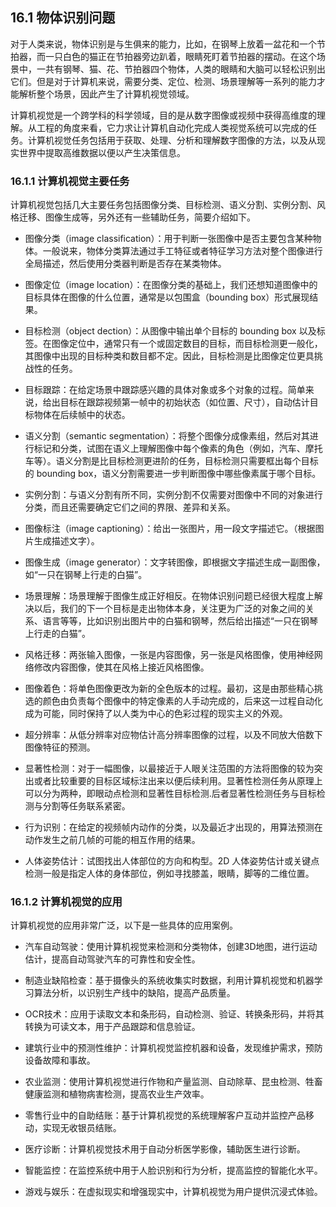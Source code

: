 ## 16.1 物体识别问题

对于人类来说，物体识别是与生俱来的能力，比如，在钢琴上放着一盆花和一个节拍器，而一只白色的猫正在节拍器旁边趴着，眼睛死盯着节拍器的摆动。在这个场景中，一共有钢琴、猫、花、节拍器四个物体，人类的眼睛和大脑可以轻松识别出它们。但是对于计算机来说，需要分类、定位、检测、场景理解等一系列的能力才能解析整个场景，因此产生了计算机视觉领域。

计算机视觉是一个跨学科的科学领域，目的是从数字图像或视频中获得高维度的理解。从工程的角度来看，它力求让计算机自动化完成人类视觉系统可以完成的任务。计算机视觉任务包括用于获取、处理、分析和理解数字图像的方法，以及从现实世界中提取高维数据以便以产生决策信息。

### 16.1.1 计算机视觉主要任务

计算机视觉包括几大主要任务包括图像分类、目标检测、语义分割、实例分割、风格迁移、图像生成等，另外还有一些辅助任务，简要介绍如下。

- 图像分类（image classification）：用于判断一张图像中是否主要包含某种物体。一般说来，物体分类算法通过手工特征或者特征学习方法对整个图像进行全局描述，然后使用分类器判断是否存在某类物体。

- 图像定位（image location）：在图像分类的基础上，我们还想知道图像中的目标具体在图像的什么位置，通常是以包围盒（bounding box）形式展现结果。

- 目标检测（object dection）：从图像中输出单个目标的 bounding box 以及标签。在图像定位中，通常只有一个或固定数目的目标，而目标检测更一般化，其图像中出现的目标种类和数目都不定。因此，目标检测是比图像定位更具挑战性的任务。

- 目标跟踪：在给定场景中跟踪感兴趣的具体对象或多个对象的过程。简单来说，给出目标在跟踪视频第一帧中的初始状态（如位置、尺寸），自动估计目标物体在后续帧中的状态。

- 语义分割（semantic segmentation）：将整个图像分成像素组，然后对其进行标记和分类，试图在语义上理解图像中每个像素的角色（例如，汽车、摩托车等）。语义分割是比目标检测更进阶的任务，目标检测只需要框出每个目标的 bounding box，语义分割需要进一步判断图像中哪些像素属于哪个目标。

- 实例分割：与语义分割有所不同，实例分割不仅需要对图像中不同的对象进行分类，而且还需要确定它们之间的界限、差异和关系。

- 图像标注（image captioning）：给出一张图片，用一段文字描述它。（根据图片生成描述文字）。

- 图像生成（image generator）：文字转图像，即根据文字描述生成一副图像，如“一只在钢琴上行走的白猫”。

- 场景理解：场景理解于图像生成正好相反。在物体识别问题已经很大程度上解决以后，我们的下一个目标是走出物体本身，关注更为广泛的对象之间的关系、语言等等，比如识别出图片中的白猫和钢琴，然后给出描述“一只在钢琴上行走的白猫”。

- 风格迁移：两张输入图像，一张是内容图像，另一张是风格图像，使用神经网络修改内容图像，使其在风格上接近风格图像。 

- 图像着色：将单色图像更改为新的全色版本的过程。最初，这是由那些精心挑选的颜色由负责每个图像中的特定像素的人手动完成的，后来这一过程自动化成为可能，同时保持了以人类为中心的色彩过程的现实主义的外观。

- 超分辨率：从低分辨率对应物估计高分辨率图像的过程，以及不同放大倍数下图像特征的预测。

- 显著性检测：对于一幅图像，以最接近于人眼关注范围的方法将图像的较为突出或者比较重要的目标区域标注出来以便后续利用。显著性检测任务从原理上可以分为两种，即眼动点检测和显著性目标检测.后者显著性检测任务与目标检测与分割等任务联系紧密。

- 行为识别：在给定的视频帧内动作的分类，以及最近才出现的，用算法预测在动作发生之前几帧的可能的相互作用的结果。

- 人体姿势估计：试图找出人体部位的方向和构型。2D 人体姿势估计或关键点检测一般是指定人体的身体部位，例如寻找膝盖，眼睛，脚等的二维位置。

### 16.1.2 计算机视觉的应用

计算机视觉的应用非常广泛，以下是一些具体的应用案例。

- 汽车自动驾驶：使用计算机视觉来检测和分类物体，创建3D地图，进行运动估计，提高自动驾驶汽车的可靠性和安全性。

- 制造业缺陷检查：基于摄像头的系统收集实时数据，利用计算机视觉和机器学习算法分析，以识别生产线中的缺陷，提高产品质量。

- OCR技术：应用于读取文本和条形码，自动检测、验证、转换条形码，并将其转换为可读文本，用于产品跟踪和信息验证。

- 建筑行业中的预测性维护：计算机视觉监控机器和设备，发现维护需求，预防设备故障和事故。

- 农业监测：使用计算机视觉进行作物和产量监测、自动除草、昆虫检测、牲畜健康监测和植物病害检测，提高农业生产效率。

- 零售行业中的自助结账：基于计算机视觉的系统理解客户互动并监控产品移动，实现无收银员结账。

- 医疗诊断：计算机视觉技术用于自动分析医学影像，辅助医生进行诊断。

- 智能监控：在监控系统中用于人脸识别和行为分析，提高监控的智能化水平。

- 游戏与娱乐：在虚拟现实和增强现实中，计算机视觉为用户提供沉浸式体验。
